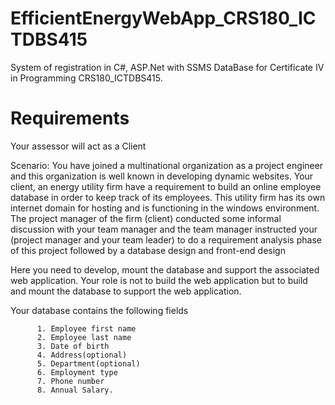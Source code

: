 # EfficientEnergyWebApp_CRS180_ICTDBS415
System of registration in C#, ASP.Net with SSMS DataBase for Certificate IV in Programming CRS180_ICTDBS415.

Requirements
==========

Your assessor will act as a Client

Scenario: You have joined a multinational organization as a project engineer and this organization is well known in developing dynamic websites. Your client, an energy utility firm have a requirement to build an online employee database in order to keep track of its employees. This utility firm has its own internet domain for hosting and is functioning in the windows environment. The project manager of the firm (client) conducted some informal discussion with your team manager and the team manager instructed your (project manager and your team leader) to do a requirement analysis phase of this project followed by a database design and front-end design


Here you need to develop, mount the database and support the associated web application. Your role is not to build the web application but to build and mount the database to support the web application.
 
Your database contains the following fields

          1. Employee first name
          2. Employee last name
          3. Date of birth
          4. Address(optional)
          5. Department(optional) 
          6. Employment type
          7. Phone number
          8. Annual Salary.
